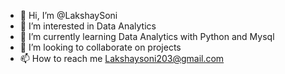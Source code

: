 - 👋 Hi, I’m @LakshaySoni
- 👀 I’m interested in Data Analytics
- 🌱 I’m currently learning Data Analytics with Python and Mysql
- 💞️ I’m looking to collaborate on projects
- 📫 How to reach me Lakshaysoni203@gmail.com

<!---
LakshaySoni/LakshaySoni is a ✨ special ✨ repository because its `README.md` (this file) appears on your GitHub profile.
You can click the Preview link to take a look at your changes.
--->
